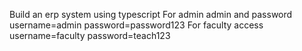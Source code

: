Build an erp system using typescript
For admin admin and password
username=admin
password=password123
For faculty access 
username=faculty
password=teach123
